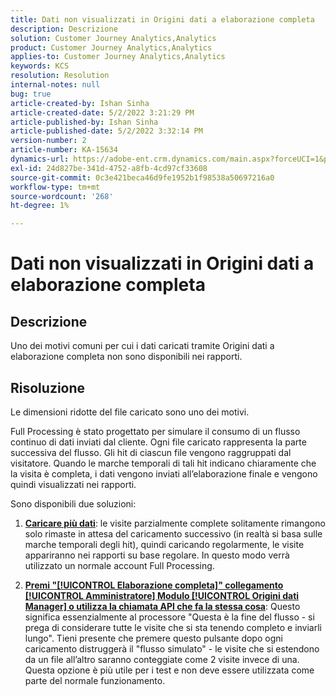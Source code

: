 ```yaml
---
title: Dati non visualizzati in Origini dati a elaborazione completa
description: Descrizione
solution: Customer Journey Analytics,Analytics
product: Customer Journey Analytics,Analytics
applies-to: Customer Journey Analytics,Analytics
keywords: KCS
resolution: Resolution
internal-notes: null
bug: true
article-created-by: Ishan Sinha
article-created-date: 5/2/2022 3:21:29 PM
article-published-by: Ishan Sinha
article-published-date: 5/2/2022 3:32:14 PM
version-number: 2
article-number: KA-15634
dynamics-url: https://adobe-ent.crm.dynamics.com/main.aspx?forceUCI=1&pagetype=entityrecord&etn=knowledgearticle&id=a08c6085-2bca-ec11-a7b5-6045bd00dca1
exl-id: 24d827be-341d-4752-a8fb-4cd97cf33608
source-git-commit: 0c3e421beca46d9fe1952b1f98538a50697216a0
workflow-type: tm+mt
source-wordcount: '268'
ht-degree: 1%

---
```


# Dati non visualizzati in Origini dati a elaborazione completa

## Descrizione


Uno dei motivi comuni per cui i dati caricati tramite Origini dati a elaborazione completa non sono disponibili nei rapporti.


## Risoluzione


Le dimensioni ridotte del file caricato sono uno dei motivi.

Full Processing è stato progettato per simulare il consumo di un flusso continuo di dati inviati dal cliente. Ogni file caricato rappresenta la parte successiva del flusso. Gli hit di ciascun file vengono raggruppati dal visitatore. Quando le marche temporali di tali hit indicano chiaramente che la visita è completa, i dati vengono inviati all’elaborazione finale e vengono quindi visualizzati nei rapporti.

Sono disponibili due soluzioni:

1. <u><b>Caricare più dati</b></u>: le visite parzialmente complete solitamente rimangono solo rimaste in attesa del caricamento successivo (in realtà si basa sulle marche temporali degli hit), quindi caricando regolarmente, le visite appariranno nei rapporti su base regolare. In questo modo verrà utilizzato un normale account Full Processing.

2. <u><b>Premi &quot;[!UICONTROL Elaborazione completa]&quot; collegamento [!UICONTROL Amministratore] Modulo [!UICONTROL Origini dati Manager] o utilizza la chiamata API che fa la stessa cosa</b></u>: Questo significa essenzialmente al processore &quot;Questa è la fine del flusso - si prega di considerare tutte le visite che si sta tenendo completo e inviarli lungo&quot;. Tieni presente che premere questo pulsante dopo ogni caricamento distruggerà il &quot;flusso simulato&quot; - le visite che si estendono da un file all’altro saranno conteggiate come 2 visite invece di una. Questa opzione è più utile per i test e non deve essere utilizzata come parte del normale funzionamento.
